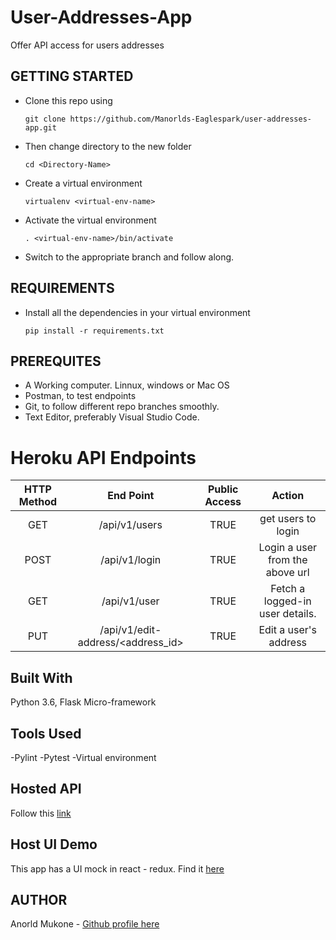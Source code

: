 # User-Addresses-App
Offer API access for users addresses

## GETTING STARTED
* Clone this repo using 

  ```git clone https://github.com/Manorlds-Eaglespark/user-addresses-app.git```

* Then change directory to the new folder
  
  ```cd <Directory-Name> ```

* Create a virtual environment
  
  ```virtualenv <virtual-env-name>```

* Activate the virtual environment

  ```. <virtual-env-name>/bin/activate```

* Switch to the appropriate branch and follow along.

## REQUIREMENTS

* Install all the dependencies in your virtual environment
  
  ```pip install -r requirements.txt```

## PREREQUITES
- A Working computer. Linnux, windows or Mac OS
- Postman, to test endpoints
- Git, to follow different repo branches smoothly.
- Text Editor, preferably Visual Studio Code.

# Heroku API Endpoints

| HTTP Method  | End Point       | Public Access      |  Action            |
| :------------:|:---------------:| :---------------:|:---------------------:|
| GET    | /api/v1/users | TRUE |  get users to login  |
| POST    | /api/v1/login | TRUE |  Login a user from the above url  |
| GET    | /api/v1/user | TRUE |  Fetch a logged-in user details.  |
| PUT    | /api/v1/edit-address/<address_id>        |  TRUE |   Edit a user's address    |

## Built With
Python 3.6, Flask Micro-framework

## Tools Used
-Pylint
-Pytest
-Virtual environment

## Hosted API
Follow this [link](https://address-app-256.herokuapp.com/)

## Host UI Demo
This app has a UI mock in react - redux. Find it [here](https://github.com/Manorlds-Eaglespark/User-Address-App-FrontEnd)

## AUTHOR
Anorld Mukone - [Github profile here](https://github.com/Manorlds-Eaglespark)

